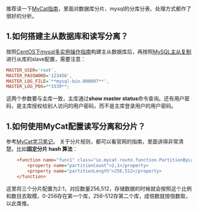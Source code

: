 推荐读一下[MyCat指南](http://www.mycat.org.cn/document/mycat-definitive-guide.pdf)，里面对数据库分片、mysql的分库分表、处理方式都作了很好的分析。

## 1.如何搭建主从数据库和读写分离？
按照[CentOS下mysql多实例操作指南](https://blog.51cto.com/13799042/2126621)构建主从数据库后，再按照[MySQL主从复制](https://www.jianshu.com/p/4541a68d16d7)进行从库的slave配置，需要注意：
```ini
MASTER_USER='root',
MASTER_PASSWORD='123456',
MASTER_LOG_FILE='**mysql-bin.000007**',
MASTER_LOG_POS=**1539**;
```
这两个参数要与主库一致，主库通过**show master status**命令查询。还有用户密码，是主库授权给别人访问的用户密码，而不是主库登录用户的用户密码。

## 1.如何使用MyCat配置读写分离和分片？
参考[MyCat学习笔记](https://www.jianshu.com/p/c8973edc550a)。
关于分片规则，都可以看官网的指南，里面讲得非常清楚。比如**固定分片 hash 算法**：
```ini
	<function name="func1" class="io.mycat.route.function.PartitionByLong">
		<property name="partitionCount">2,1</property>
		<property name="partitionLength">256,512</property>
	</function>
```
这里将三个分片配置为2:1，对应数量256,512，存储数据的时候就会按照这个比例和数目去取模，0-256存在第一个库，256-512存第二个库，成倍数就按倍数取，以此类推。